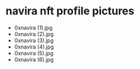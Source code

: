# navira nft profile pictures
- 0xnavira (1).jpg
- 0xnavira (2).jpg
- 0xnavira (3).jpg
- 0xnavira (4).jpg
- 0xnavira (5).jpg
- 0xnavira (6).jpg
